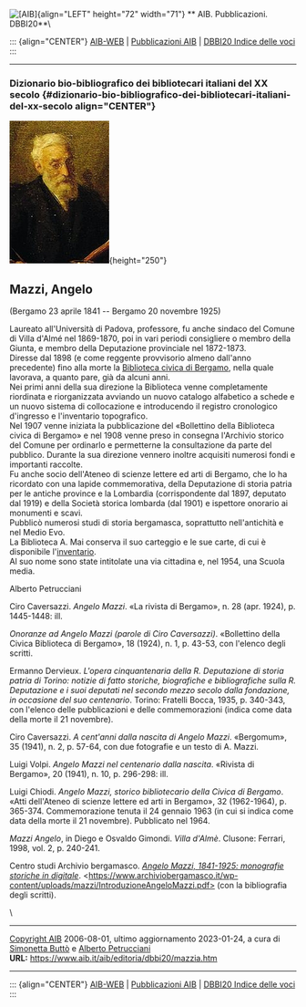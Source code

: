 ![\[AIB\]](/aib/wi/aibv72.gif){align="LEFT" height="72" width="71"}
** AIB. Pubblicazioni. DBBI20**\

::: {align="CENTER"}
[AIB-WEB](/) \| [Pubblicazioni AIB](/pubblicazioni/) \| [DBBI20 Indice
delle voci](dbbi20.htm)
:::

------------------------------------------------------------------------

### Dizionario bio-bibliografico dei bibliotecari italiani del XX secolo {#dizionario-bio-bibliografico-dei-bibliotecari-italiani-del-xx-secolo align="CENTER"}

![\[Ritratto\]](mazzia.jpg){height="250"}

## Mazzi, Angelo

(Bergamo 23 aprile 1841 -- Bergamo 20 novembre 1925)

Laureato all\'Università di Padova, professore, fu anche sindaco del
Comune di Villa d\'Almé nel 1869-1870, poi in vari periodi consigliere o
membro della Giunta, e membro della Deputazione provinciale nel
1872-1873.\
Diresse dal 1898 (e come reggente provvisorio almeno dall\'anno
precedente) fino alla morte la [Biblioteca civica di
Bergamo](/aib/stor/teche/bg-civ.htm), nella quale lavorava, a quanto
pare, già da alcuni anni.\
Nei primi anni della sua direzione la Biblioteca venne completamente
riordinata e riorganizzata avviando un nuovo catalogo alfabetico a
schede e un nuovo sistema di collocazione e introducendo il registro
cronologico d\'ingresso e l\'inventario topografico.\
Nel 1907 venne iniziata la pubblicazione del «Bollettino della
Biblioteca civica di Bergamo» e nel 1908 venne preso in consegna
l\'Archivio storico del Comune per ordinarlo e permetterne la
consultazione da parte del pubblico. Durante la sua direzione vennero
inoltre acquisiti numerosi fondi e importanti raccolte.\
Fu anche socio dell\'Ateneo di scienze lettere ed arti di Bergamo, che
lo ha ricordato con una lapide commemorativa, della Deputazione di
storia patria per le antiche province e la Lombardia (corrispondente dal
1897, deputato dal 1919) e della Società storica lombarda (dal 1901) e
ispettore onorario ai monumenti e scavi.\
Pubblicò numerosi studi di storia bergamasca, soprattutto
nell\'antichità e nel Medio Evo.\
La Biblioteca A. Mai conserva il suo carteggio e le sue carte, di cui è
disponibile
l\'[inventario](http://legacy.bibliotecamai.org/cataloghi_inventari/archivi/archivi_collezioni_doc/inventario_mazzi/sommario.html).\
Al suo nome sono state intitolate una via cittadina e, nel 1954, una
Scuola media.

Alberto Petrucciani

Ciro Caversazzi. *Angelo Mazzi*. «La rivista di Bergamo», n. 28 (apr.
1924), p. 1445-1448: ill.

*Onoranze ad Angelo Mazzi (parole di Ciro Caversazzi)*. «Bollettino
della Civica Biblioteca di Bergamo», 18 (1924), n. 1, p. 43-53, con
l\'elenco degli scritti.

Ermanno Dervieux. *L\'opera cinquantenaria della R. Deputazione di
storia patria di Torino: notizie di fatto storiche, biografiche e
bibliografiche sulla R. Deputazione e i suoi deputati nel secondo mezzo
secolo dalla fondazione, in occasione del suo centenario*. Torino:
Fratelli Bocca, 1935, p. 340-343, con l\'elenco delle pubblicazioni e
delle commemorazioni (indica come data della morte il 21 novembre).

Ciro Caversazzi. *A cent\'anni dalla nascita di Angelo Mazzi*.
«Bergomum», 35 (1941), n. 2, p. 57-64, con due fotografie e un testo di
A. Mazzi.

Luigi Volpi. *Angelo Mazzi nel centenario dalla nascita*. «Rivista di
Bergamo», 20 (1941), n. 10, p. 296-298: ill.

Luigi Chiodi. *Angelo Mazzi, storico bibliotecario della Civica di
Bergamo*. «Atti dell\'Ateneo di scienze lettere ed arti in Bergamo», 32
(1962-1964), p. 365-374. Commemorazione tenuta il 24 gennaio 1963 (in
cui si indica come data della morte il 21 novembre). Pubblicato nel
1964.

*Mazzi Angelo*, in Diego e Osvaldo Gimondi. *Villa d\'Almè*. Clusone:
Ferrari, 1998, vol. 2, p. 240-241.

Centro studi Archivio bergamasco. [*Angelo Mazzi, 1841-1925: monografie
storiche in
digitale*](https://www.archiviobergamasco.it/wp-content/uploads/mazzi/IntroduzioneAngeloMazzi.pdf).
\<https://www.archiviobergamasco.it/wp-content/uploads/mazzi/IntroduzioneAngeloMazzi.pdf>
(con la bibliografia degli scritti).

\

------------------------------------------------------------------------

[Copyright AIB](/su-questo-sito/dichiarazione-di-copyright-aib-web/)
2006-08-01, ultimo aggiornamento 2023-01-24, a cura di [Simonetta
Buttò](/aib/redazione3.htm) e [Alberto
Petrucciani](/su-questo-sito/redazione-aib-web/)\
**URL:** https://www.aib.it/aib/editoria/dbbi20/mazzia.htm

------------------------------------------------------------------------

::: {align="CENTER"}
[AIB-WEB](/) \| [Pubblicazioni AIB](/pubblicazioni/) \| [DBBI20 Indice
delle voci](dbbi20.htm)
:::
